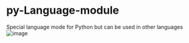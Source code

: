 # py-Language-module
Special language mode for Python but can be used in other languages
![image](https://github.com/user-attachments/assets/2fe48a0b-ee78-443a-b87f-a5c9a2c15316)
